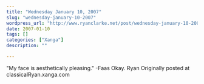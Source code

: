 ```yaml
---
title: "Wednesday January 10, 2007"
slug: "wednesday-january-10-2007"
wordpress_url: "http://www.ryanclarke.net/post/wednesday-january-10-2007/"
date: 2007-01-10
tags: []
categories: ["Xanga"]
description: ""

---
```


"My face is aesthetically pleasing." -Faas
Okay.
Ryan
Originally posted at classicalRyan.xanga.com
